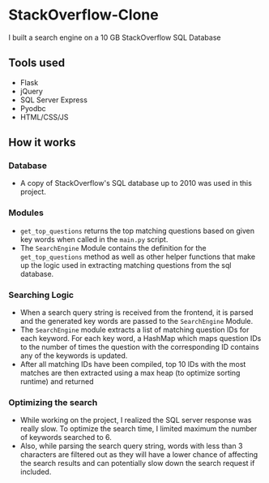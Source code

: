 # StackOverflow-Clone
I built a search engine on a 10 GB StackOverflow SQL Database

## Tools used
- Flask
- jQuery
- SQL Server Express
- Pyodbc
- HTML/CSS/JS

## How it works

### Database
* A copy of StackOverflow's SQL database up to 2010 was used in this project. 

### Modules
* `get_top_questions` returns the top matching questions based on given key words when called in the `main.py` script.
* The `SearchEngine` Module contains the definition for the `get_top_questions` method as well as other helper functions that make up the logic used in extracting matching questions from the sql database.

### Searching Logic
* When a search query string is received from the frontend, it is parsed and the generated key words are passed to the `SearchEngine` Module.
* The `SearchEngine` module extracts a list of matching question IDs for each keyword. For each key word, a HashMap which maps question IDs to the number of times the question with the corresponding ID contains any of the keywords is updated. 
* After all matching IDs have been compiled, top 10 IDs with the most matches are then extracted using a max heap (to optimize sorting runtime) and returned

### Optimizing the search
* While working on the project, I realized the SQL server response was really slow. To optimize the search time, I limited maximum the number of keywords searched to 6. 
* Also, while parsing the search query string, words with less than 3 characters are filtered out as they will have a lower chance of affecting the search results and can potentially slow down the search request if included.
